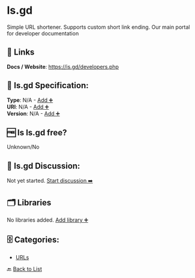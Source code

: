 # Is.gd

Simple URL shortener. Supports custom short link ending. Our main portal for developer documentation

##  🔗 Links
**Docs / Website**: https://is.gd/developers.php

## 🧬 Is.gd Specification:
**Type**: N/A - [Add ➕](https://github.com/apis-list/apis-list/edit/main/apis/is-gd/is-gd.yaml)  
**URI**: N/A - [Add ➕](https://github.com/apis-list/apis-list/edit/main/apis/is-gd/is-gd.yaml)  
**Version**: N/A - [Add ➕](https://github.com/apis-list/apis-list/edit/main/apis/is-gd/is-gd.yaml)

## 🆓 Is Is.gd free?
 Unknown/No 

## 💬 Is.gd Discussion:
Not yet started. [Start discussion ➡️](https://github.com/apis-list/apis-list/discussions/new)

## 🗂️ Libraries

No libraries added. [Add library ➕](https://github.com/apis-list/apis-list/edit/main/apis/is-gd/is-gd.yaml)    


## 🗄️ Categories:
- [URLs](https://github.com/apis-list/apis-list#urls-)

🔙  [Back to List](https://github.com/apis-list/apis-list)
